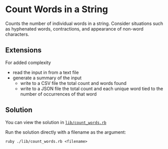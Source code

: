 # Count Words in a String

Counts the number of individual words in a string. Consider situations such
as hyphenated words, contractions, and appearance of non-word characters.

## Extensions

For added complexity

- read the input in from a text file
- generate a summary of the input
  - write to a CSV file the total count and words found
  - write to a JSON file the total count and each unique word tied to the
    number of occurrences of that word

## Solution

You can view the solution in
[`lib/count_words.rb`](https://github.com/jbranchaud/ruby-projects/blob/master/Text/count_words/lib/count_words.rb)

Run the solution directly with a filename as the argument:

    ruby ./lib/count_words.rb <filename>

